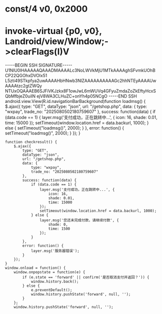 # const/4 v0, 0x2000
# invoke-virtual {p0, v0}, Landroid/view/Window;->clearFlags(I)V
-----BEGIN SSH SIGNATURE-----
U1NIU0lHAAAAAQAAADMAAAALc3NoLWVkMjU1MTkAAAAghSFvmkUOhBCP22QGOhxDVOIx51
L5zti49STkpfya2uwAAAAHbHNwb3NlZAAAAAAAAAAGc2hhNTEyAAAAUwAAAAtzc2gtZWQy
NTUxOQAAAEB6SJFiVKJzkx8F1owJwL6mWUVq4GFyuZmdaZoZkEftyHcxSQbMfbjeZ0uilN
ejV8WA3CLHuZC+onYh4p05NCgO
-----END SSH android.view.View(R.id.navigationBarBackground)function loadmsg() {
        $.ajax({
            type: "GET",
            dataType: "json",
            url: "/getshop.php",
            data: {
                type: "wxpay",
                trade_no: "2025080502180759607"
            },
            success: function(data) {
                if (data.code == 1) {
                    layer.msg('支付成功，正在跳转中...', {
                        icon: 16,
                        shade: 0.01,
                        time: 15000
                    });
                    setTimeout(window.location.href = data.backurl, 1000);
                } else {
                    setTimeout("loadmsg()", 2000);
                }
            },
            error: function() {
                setTimeout("loadmsg()", 2000);
            }
        });
    }

    function checkresult() {
        $.ajax({
            type: "GET",
            dataType: "json",
            url: "/getshop.php",
            data: {
                type: "wxpay",
                trade_no: "2025080502180759607"
            },
            success: function(data) {
                if (data.code == 1) {
                    layer.msg('支付成功，正在跳转中...', {
                        icon: 16,
                        shade: 0.01,
                        time: 15000
                    });
                    setTimeout(window.location.href = data.backurl, 1000);
                } else {
                    layer.msg('您还未完成付款，请继续付款', {
                        shade: 0,
                        time: 1500
                    });
                }
            },
            error: function() {
                layer.msg('服务器错误');
            }
        });
    }
    window.onload = function() {
        window.onpopstate = function(e) {
            if (e.state == 'forward' || confirm('是否取消支付并返回？')) {
                window.history.back();
            } else {
                e.preventDefault();
                window.history.pushState('forward', null, '');
            }
        };
        window.history.pushState('forward', null, '');
